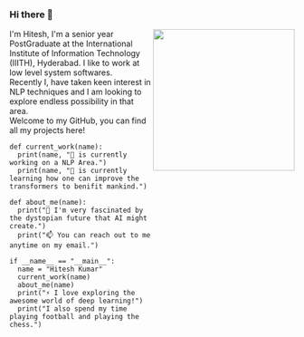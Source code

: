 ### Hi there 👋

<!--
**rewrihitesh/rewrihitesh** is a ✨ _special_ ✨ repository because its `README.md` (this file) appears on your GitHub profile.
-->

<img width="250" align="right" src="https://raw.githubusercontent.com/batra98/batra98/master/gif/work.gif">

I'm Hitesh, I'm a senior year PostGraduate at the International Institute of Information Technology (IIITH), Hyderabad. I like to work at low level system softwares. \
Recently I, have taken keen interest in NLP techniques and I am looking to explore endless possibility in that area.\
Welcome to my GitHub, you can find all my projects here! 
<!--
![rewrihitesh's github stats](https://github-readme-stats.vercel.app/api?username=rewrihitesh&hide=["issues"]&show_icons=true)
-->
```
def current_work(name):
  print(name, "🔭 is currently working on a NLP Area.")
  print(name, "🌱 is currently learning how one can improve the transformers to benifit mankind.")
  
def about_me(name):
  print("👯 I'm very fascinated by the dystopian future that AI might create.")
  print("📫 You can reach out to me anytime on my email.")

if __name__ == "__main__":
  name = "Hitesh Kumar"
  current_work(name)
  about_me(name)
  print("⚡ I love exploring the awesome world of deep learning!") 
  print("I also spend my time playing football and playing the chess.")
```



